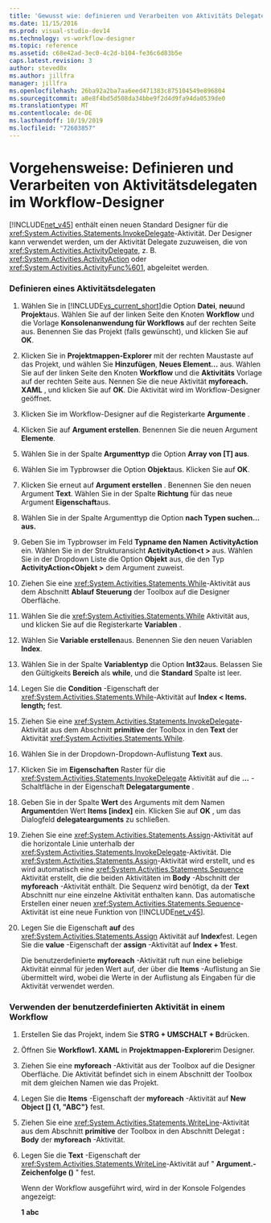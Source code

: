 ```yaml
---
title: 'Gewusst wie: definieren und Verarbeiten von Aktivitäts Delegaten im Workflow-Designer | Microsoft-Dokumentation'
ms.date: 11/15/2016
ms.prod: visual-studio-dev14
ms.technology: vs-workflow-designer
ms.topic: reference
ms.assetid: c68e42ad-3ec0-4c2d-b104-fe36c6d83b5e
caps.latest.revision: 3
author: steved0x
ms.author: jillfra
manager: jillfra
ms.openlocfilehash: 26ba92a2ba7aa6eed471383c875104549e896804
ms.sourcegitcommit: a8e8f4bd5d508da34bbe9f2d4d9fa94da0539de0
ms.translationtype: MT
ms.contentlocale: de-DE
ms.lasthandoff: 10/19/2019
ms.locfileid: "72603857"
---
```

# <a name="how-to-define-and-consume-activity-delegates-in-the-workflow-designer"></a>Vorgehensweise: Definieren und Verarbeiten von Aktivitätsdelegaten im Workflow-Designer
[!INCLUDE[net_v45](../includes/net-v45-md.md)] enthält einen neuen Standard Designer für die <xref:System.Activities.Statements.InvokeDelegate>-Aktivität. Der Designer kann verwendet werden, um der Aktivität Delegate zuzuweisen, die von <xref:System.Activities.ActivityDelegate>, z. B. <xref:System.Activities.ActivityAction> oder <xref:System.Activities.ActivityFunc%601>, abgeleitet werden.

### <a name="define-an-activity-delegate"></a>Definieren eines Aktivitätsdelegaten

1. Wählen Sie in [!INCLUDE[vs_current_short](../includes/vs-current-short-md.md)]die Option **Datei**, **neu**und **Projekt**aus. Wählen Sie auf der linken Seite den Knoten **Workflow** und die Vorlage **Konsolenanwendung für Workflows** auf der rechten Seite aus. Benennen Sie das Projekt (falls gewünscht), und klicken Sie auf **OK**.

2. Klicken Sie in **Projektmappen-Explorer** mit der rechten Maustaste auf das Projekt, und wählen Sie **Hinzufügen**, **Neues Element...** aus. Wählen Sie auf der linken Seite den Knoten **Workflow** und die **Aktivitäts** Vorlage auf der rechten Seite aus. Nennen Sie die neue Aktivität **myforeach. XAML** , und klicken Sie auf **OK**. Die Aktivität wird im Workflow-Designer geöffnet.

3. Klicken Sie im Workflow-Designer auf die Registerkarte **Argumente** .

4. Klicken Sie auf **Argument erstellen**. Benennen Sie die neuen Argument **Elemente**.

5. Wählen Sie in der Spalte **Argumenttyp** die Option **Array von [T] aus**.

6. Wählen Sie im Typbrowser die Option **Objekt**aus. Klicken Sie auf **OK**.

7. Klicken Sie erneut auf **Argument erstellen** . Benennen Sie den neuen Argument **Text**. Wählen Sie in der Spalte **Richtung** für das neue Argument **Eigenschaft**aus.

8. Wählen Sie in der Spalte Argumenttyp die Option **nach Typen suchen... aus.**

9. Geben Sie im Typbrowser im Feld **Typname den Namen** **ActivityAction** ein. Wählen Sie in der Strukturansicht **ActivityAction\<t >** aus. Wählen Sie in der Dropdown Liste die Option **Objekt** aus, die den Typ **ActivityAction\<Objekt >** dem Argument zuweist.

10. Ziehen Sie eine <xref:System.Activities.Statements.While>-Aktivität aus dem Abschnitt **Ablauf Steuerung** der Toolbox auf die Designer Oberfläche.

11. Wählen Sie die <xref:System.Activities.Statements.While> Aktivität aus, und klicken Sie auf die Registerkarte **Variablen** .

12. Wählen Sie **Variable erstellen**aus. Benennen Sie den neuen Variablen **Index**.

13. Wählen Sie in der Spalte **Variablentyp** die Option **Int32**aus. Belassen Sie den Gültigkeits **Bereich** als **while**, und die **Standard** Spalte ist leer.

14. Legen Sie die **Condition** -Eigenschaft der <xref:System.Activities.Statements.While>-Aktivität auf **Index < Items. length;** fest.

15. Ziehen Sie eine <xref:System.Activities.Statements.InvokeDelegate>-Aktivität aus dem Abschnitt **primitive** der Toolbox in den **Text** der Aktivität <xref:System.Activities.Statements.While>.

16. Wählen Sie in der Dropdown-Dropdown-Auflistung **Text** aus.

17. Klicken Sie im **Eigenschaften** Raster für die <xref:System.Activities.Statements.InvokeDelegate> Aktivität auf die **...** -Schaltfläche in der Eigenschaft **Delegatargumente** .

18. Geben Sie in der Spalte **Wert** des Arguments mit dem Namen **Argument**den Wert **Items [index]** ein. Klicken Sie auf **OK** , um das Dialogfeld **delegatearguments** zu schließen.

19. Ziehen Sie eine <xref:System.Activities.Statements.Assign>-Aktivität auf die horizontale Linie unterhalb der <xref:System.Activities.Statements.InvokeDelegate>-Aktivität. Die <xref:System.Activities.Statements.Assign>-Aktivität wird erstellt, und es wird automatisch eine <xref:System.Activities.Statements.Sequence> Aktivität erstellt, die die beiden Aktivitäten im **Body** -Abschnitt der **myforeach** -Aktivität enthält. Die Sequenz wird benötigt, da der **Text** Abschnitt nur eine einzelne Aktivität enthalten kann. Das automatische Erstellen einer neuen <xref:System.Activities.Statements.Sequence>-Aktivität ist eine neue Funktion von [!INCLUDE[net_v45](../includes/net-v45-md.md)].

20. Legen Sie die Eigenschaft **auf** des <xref:System.Activities.Statements.Assign> Aktivität auf **Index**fest. Legen Sie die **value** -Eigenschaft der **assign** -Aktivität auf **Index + 1**fest.

    Die benutzerdefinierte **myforeach** -Aktivität ruft nun eine beliebige Aktivität einmal für jeden Wert auf, der über die **Items** -Auflistung an Sie übermittelt wird, wobei die Werte in der Auflistung als Eingaben für die Aktivität verwendet werden.

### <a name="use-the-custom-activity-in-a-workflow"></a>Verwenden der benutzerdefinierten Aktivität in einem Workflow

1. Erstellen Sie das Projekt, indem Sie **STRG + UMSCHALT + B**drücken.

2. Öffnen Sie **Workflow1. XAML** in **Projektmappen-Explorer**im Designer.

3. Ziehen Sie eine **myforeach** -Aktivität aus der Toolbox auf die Designer Oberfläche. Die Aktivität befindet sich in einem Abschnitt der Toolbox mit dem gleichen Namen wie das Projekt.

4. Legen Sie die **Items** -Eigenschaft der **myforeach** -Aktivität auf **New Object [] {1, "ABC"}** fest.

5. Ziehen Sie eine <xref:System.Activities.Statements.WriteLine>-Aktivität aus dem Abschnitt **primitive** der Toolbox in den Abschnitt Delegat **: Body** der **myforeach** -Aktivität.

6. Legen Sie die **Text** -Eigenschaft der <xref:System.Activities.Statements.WriteLine>-Aktivität auf " **Argument.-Zeichenfolge ()** " fest.

   Wenn der Workflow ausgeführt wird, wird in der Konsole Folgendes angezeigt:

   **1**
   **abc**